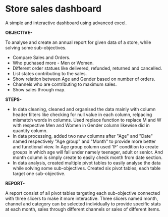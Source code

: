 # Store sales dashboard
A simple and interactive dashboard using advanced excel.

**OBJECTIVE-**

To analyse and create an annual report for given data of a store, while solving some sub-objectives.
+ Compare Sales and Orders.
+ Who puchased more - Men or Women.
+ Different order statues like delivered, refunded, returned and cancelled.
+ List states contributing to the sales.
+ Show relation between Age and Gender based on number of orders.
+ Channels who are contributing to maximum sales.
+ Show sales through map.

**STEPS-**
+ In data cleaning, cleaned and organised the data mainly with column header filters like checking for null value in each column, relpacing mismatch words in columns. Used replace function to replace M and W with respective Men and Women in Gender column likewise did in quantity column.
+ In data processing, added two new columns after "Age" and "Date" named respectively "Age group" and "Month" to provide more better and functional view. In Age group column used 'IF' condition to create groups in which age will fall under namely teenager, adult or senior. And month column is simply create to easily check month from date section.
+ In data analysis, created multiple pivot tables to easily analyse the data while solving some sub-objectives. Created six pivot tables, each table target one sub-objective.

**REPORT-**

A report consist of all pivot tables targeting each sub-objective connected with three slicers to make it more interactive. Three slicers named month, channel and category can be selected individually to provide specific stats at each month, sales through different channels or sales of different items.
